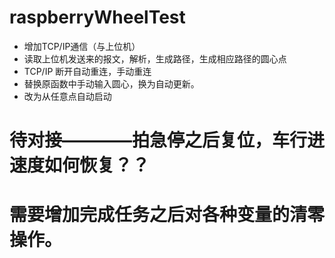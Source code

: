 # raspberryWheelTest
+ 增加TCP/IP通信（与上位机）
+ 读取上位机发送来的报文，解析，生成路径，生成相应路径的圆心点
+ TCP/IP 断开自动重连，手动重连
+ 替换原函数中手动输入圆心，换为自动更新。
+ 改为从任意点自动启动
# 待对接————拍急停之后复位，车行进速度如何恢复？？
# 需要增加完成任务之后对各种变量的清零操作。